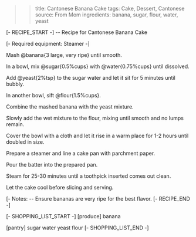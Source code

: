 >> title: Cantonese Banana Cake
>> tags: Cake, Dessert, Cantonese
>> source: From Mom
>> ingredients: banana, sugar, flour, water, yeast

[- RECIPE_START -]
-- Recipe for Cantonese Banana Cake

[- Required equipment: Steamer -]

Mash @banana{3 large, very ripe} until smooth.

In a bowl, mix @sugar{0.5%cups} with @water{0.75%cups} until dissolved.

Add @yeast{2%tsp} to the sugar water and let it sit for 5 minutes until bubbly.

In another bowl, sift @flour{1.5%cups}.

Combine the mashed banana with the yeast mixture.

Slowly add the wet mixture to the flour, mixing until smooth and no lumps remain.

Cover the bowl with a cloth and let it rise in a warm place for 1-2 hours until doubled in size.

Prepare a steamer and line a cake pan with parchment paper.

Pour the batter into the prepared pan.

Steam for 25-30 minutes until a toothpick inserted comes out clean.

Let the cake cool before slicing and serving.

[- Notes:
-- Ensure bananas are very ripe for the best flavor.
[- RECIPE_END -]

[- SHOPPING_LIST_START -]
[produce]
banana

[pantry]
sugar
water
yeast
flour
[- SHOPPING_LIST_END -]